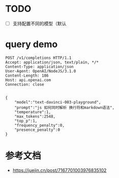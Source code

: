 # TODO

- [ ] 支持配置不同的模型（默认

# query demo

```
POST /v1/completions HTTP/1.1
Accept: application/json, text/plain, */*
Content-Type: application/json
User-Agent: OpenAI/NodeJS/3.1.0
Content-Length: 186
Host: api.openai.com
Connection: close


{
    "model":"text-davinci-003-playground",
    "prompt":"js 如何同时解析 换行符和markdown语法",
    "temperature":1,
    "max_tokens":2548,
    "top_p":1,
    "frequency_penalty":0,
    "presence_penalty":0
}
```

# 参考文档

- https://juejin.cn/post/7167701003976835102
